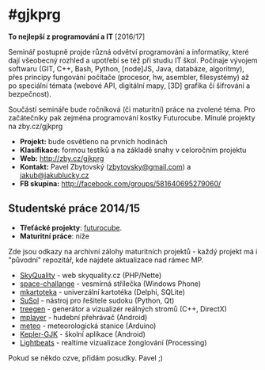 # #gjkprg

**To nejlepší z programování a IT** [2016/17] 

Seminář postupně projde různá odvětví programování a informatiky, které dají všeobecný rozhled a upotřebí se též při studiu IT škol. Počínaje vývojem softwaru (GIT, C++, Bash, Python, [node]JS, Java, databáze, algoritmy), přes principy fungování počítače (procesor, hw, asembler, filesystémy) až po speciální témata (webové API, digitální mapy, [3D] grafika či šifrování a bezpečnost).

  Součástí semináře bude ročníková (či maturitní) práce na zvolené téma. Pro začátečníky pak zejména programování kostky Futurocube. Minulé projekty na zby.cz/gjkprg
  
  
- **Projekt:** 	bude osvětleno na prvních hodinách
- **Klasifikace:** 	formou testíků a na základě snahy v celoročním projektu
- **Web:** 	http://zby.cz/gjkprg
- **Kontakt:** 	Pavel Zbytovský (zbytovsky@gmail.com) a jakub@jakublucky.cz
- **FB skupina:** 	http://facebook.com/groups/581640695279060/



## Studentské práce 2014/15
- **Třeťácké projekty**: [futurocube](https://github.com/gjkcz/futurocube).
- **Maturitní práce**: níže

Zde jsou odkazy na archivní zálohy maturitních projektů - každý projekt má i "původní" repozitář, kde najdete aktualizace nad rámec MP.

  * [SkyQuality](https://github.com/gjkcz/SkyQuality) - web skyquality.cz (PHP/Nette)
  * [space-challange](neverejne/space-challenge) - vesmírná střílečka (Windows Phone)
  * [mkartoteka](neverejne/mkartoteka) - univerzální kartotéka (Delphi, SQLite)
  * [SuSol](https://github.com/gjkcz/sudoku) - nástroj pro řešitele sudoku (Python, Qt)
  * [treegen](https://github.com/gjkcz/treegen) - generátor a vizualizér reálných stromů (C++, DirectX)
  * [mplayer](https://github.com/gjkcz/MPplayer) - hudební přehrávač (Android)
  * [meteo](https://github.com/gjkcz/meteo) - meteorologická stanice (Arduino)
  * [Kepler-GJK](https://github.com/gjkcz/Kepler-GJK) - školní aplikace (Android)
  * [Lightbeats](https://github.com/gjkcz/Lightbeats) - realtime vizualizace žonglování (Processing)

Pokud se někdo ozve, přidám posudky. Pavel ;)
